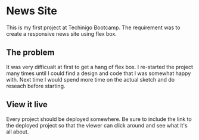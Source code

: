 # News Site

This is my first project at Techinigo Bootcamp. The requirement was to create a responsive news site using flex box. 

## The problem

It was very difficualt at first to get a hang of flex box. I re-started the project many times until I could find a design and code that I was somewhat happy with. Next time I would spend more time on the actual sketch and do reseach before starting. 

## View it live
Every project should be deployed somewhere. Be sure to include the link to the deployed project so that the viewer can click around and see what it's all about.

